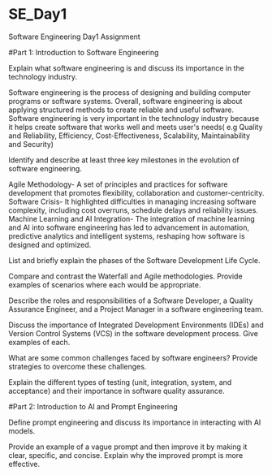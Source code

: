 # SE_Day1
Software Engineering Day1 Assignment

#Part 1: Introduction to Software Engineering

Explain what software engineering is and discuss its importance in the technology industry.

Software engineering is the process of designing and building computer programs or software systems. Overall, software engineering is about applying structured methods to create reliable and useful software. Software engineering is very important in the technology industry because it helps create software that works well and meets user's needs( e.g Quality and Reliability, Efficiency, Cost-Effectiveness, Scalability, Maintainability and Security)


Identify and describe at least three key milestones in the evolution of software engineering.

Agile Methodology- A set of principles and practices for software development that promotes flexibility, collaboration and customer-centricity.
Software Crisis- It highlighted difficulties in managing increasing software complexity, including cost overruns, schedule delays and reliability issues.
Machine Learning and AI Integration- The integration of machine learning and AI into software engineering has led to advancement in automation, predictive analytics and intelligent systems, reshaping how software is designed and optimized.



List and briefly explain the phases of the Software Development Life Cycle.


Compare and contrast the Waterfall and Agile methodologies. Provide examples of scenarios where each would be appropriate.


Describe the roles and responsibilities of a Software Developer, a Quality Assurance Engineer, and a Project Manager in a software engineering team.


Discuss the importance of Integrated Development Environments (IDEs) and Version Control Systems (VCS) in the software development process. Give examples of each.


What are some common challenges faced by software engineers? Provide strategies to overcome these challenges.


Explain the different types of testing (unit, integration, system, and acceptance) and their importance in software quality assurance.


#Part 2: Introduction to AI and Prompt Engineering


Define prompt engineering and discuss its importance in interacting with AI models.


Provide an example of a vague prompt and then improve it by making it clear, specific, and concise. Explain why the improved prompt is more effective.

